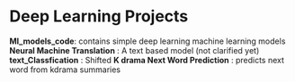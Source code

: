 # Deep Learning Projects 

**Ml_models_code**: contains simple deep learning machine learning models <br />
**Neural Machine Translation** : A text based model  (not clarified yet) <br />
**text_Classfication** :  Shifted
**K drama Next Word Prediction** :  predicts next word from kdrama summaries 
